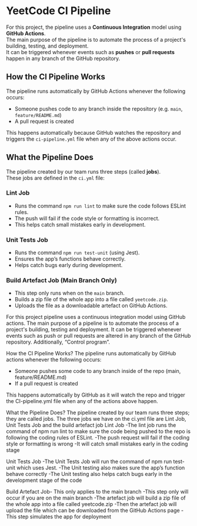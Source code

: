 #  YeetCode CI Pipeline

For this project, the pipeline uses a **Continuous Integration** model using **GitHub Actions**.  
The main purpose of the pipeline is to automate the process of a project's building, testing, and deployment.  
It can be triggered whenever events such as **pushes** or **pull requests** happen in any branch of the GitHub repository.


##  How the CI Pipeline Works

The pipeline runs automatically by GitHub Actions whenever the following occurs:

- Someone pushes code to any branch inside the repository (e.g. `main`, `feature/README.md`)
- A pull request is created

This happens automatically because GitHub watches the repository and triggers the `ci-pipeline.yml` file when any of the above actions occur.

##  What the Pipeline Does

The pipeline created by our team runs three steps (called **jobs**).  
These jobs are defined in the `ci.yml` file:

###  Lint Job

- Runs the command `npm run lint` to make sure the code follows ESLint rules.
- The push will fail if the code style or formatting is incorrect.
- This helps catch small mistakes early in development.

###  Unit Tests Job

- Runs the command `npm run test-unit` (using Jest).
- Ensures the app’s functions behave correctly.
- Helps catch bugs early during development.

###  Build Artefact Job (Main Branch Only)

- This step only runs when on the `main` branch.
- Builds a zip file of the whole app into a file called `yeetcode.zip`.
- Uploads the file as a downloadable artefact on GitHub Actions.


For this project pipeline uses a continuous integration model using GitHub actions. The main purpose of a pipeline is to automate the process of a project's building, testing and deployment. It can be triggered whenever events such as push or pull requests are altered in any branch of the GitHub repository. Additionally, 
“Control program”.


How the CI Pipeline Works?
The pipeline runs automatically by GitHub actions whenever the following occurs:
- Someone pushes some code to any branch inside of the repo (main, feature/README.md)
- If a pull request is created 

This happens automatically by GitHub as it will watch the repo and trigger the CI-pipeline.yml file when any of the actions above happen.

What the Pipeline Does?
The pipeline created by our team runs three steps; they are called jobs. The three jobs we have on the ci.yml file are Lint Job, Unit Tests Job and the build artefact job
Lint Job
-The lint job runs the command of npm run lint to make sure the code being pushed to the repo is following the coding rules of ESLint. 
-The push request will fail if the coding style or formatting is wrong
-It will catch small mistakes early in the coding stage 

Unit Tests Job
-The Unit Tests Job will run the command of npm run test-unit which uses Jest.
-The Unit testing also makes sure the app’s function behave correctly 
-The Unit testing also helps catch bugs early in the development stage of the code

Build Artefact Job- This only applies to the main branch
-This step only will occur if you are on the main branch
-The artefact job will build a zip file of the whole app into a file called yeetcode.zip
-Then the artefact job will upload the file which can be downloaded from the GitHub Actions page
-This step simulates the app for deployment

